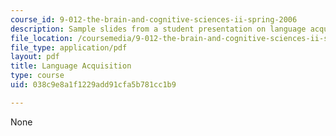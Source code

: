 ```yaml
---
course_id: 9-012-the-brain-and-cognitive-sciences-ii-spring-2006
description: Sample slides from a student presentation on language acquisition.
file_location: /coursemedia/9-012-the-brain-and-cognitive-sciences-ii-spring-2006/038c9e8a1f1229add91cfa5b781cc1b9_mfrank_presentat.pdf
file_type: application/pdf
layout: pdf
title: Language Acquisition
type: course
uid: 038c9e8a1f1229add91cfa5b781cc1b9

---
```

None